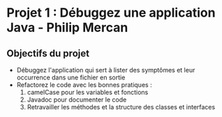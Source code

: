 # Projet 1 : Débuggez une application Java - Philip Mercan

## Objectifs du projet
+ Débuggez l'application qui sert à lister des symptômes et leur occurrence dans une fichier en sortie
+ Refactorez le code avec les bonnes pratiques :
  1. camelCase pour les variables et fonctions
  2. Javadoc pour documenter le code
  3. Retravailler les méthodes et la structure des classes et interfaces 
